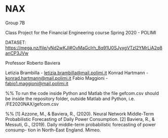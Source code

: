 # NAX

Group 7B

Class Project for the Financial Engineering course Spring 2020 - POLIMI

DATASET:
https://mega.nz/file/yNd2wKJI#OvMaGcIrh_8q91U0SJyxgVTzl2YMrLiA2q8anCP3JVw

Professor Roberto Baviera

Letizia Brambilla - letizia.brambilla@mail.polimi.it
Konrad Hartmann - konrad.hartmann@mail.polimi.it
Fabio Maggioni - fabio1.maggioni@mail.polimi.it

%% 
To run the code inside Python and Matlab the file gefcom.csv should be
 inside the repository folder, outside Matlab and Python, i.e. /FE2020NAX/gefcom.csv


%%
[1] Azzone, M., & Baviera, R., (2020). Neural Network Middle-Term Probabilistic Forecasting of Daily
Power Consumption.
[2] Baviera, R., & Messuti, G., (2019). Daily middle-term probabilistic forecasting of power consump-
tion in North-East England. Mimeo.